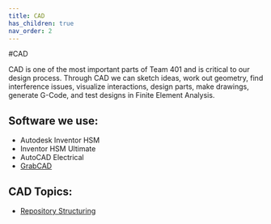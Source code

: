 ```yaml
---
title: CAD
has_children: true
nav_order: 2
---
```


#CAD

CAD is one of the most important parts of Team 401 and is critical to our design process. Through CAD we can sketch ideas, work out geometry, find interference issues, visualize interactions, design parts, make drawings, generate G-Code, and test designs in Finite Element Analysis.

## Software we use:

* Autodesk Inventor HSM
* Inventor HSM Ultimate
* AutoCAD Electrical
* [GrabCAD](GrabCAD.md)

## CAD Topics:
* [Repository Structuring](CAD-Repository-Structuring.md)